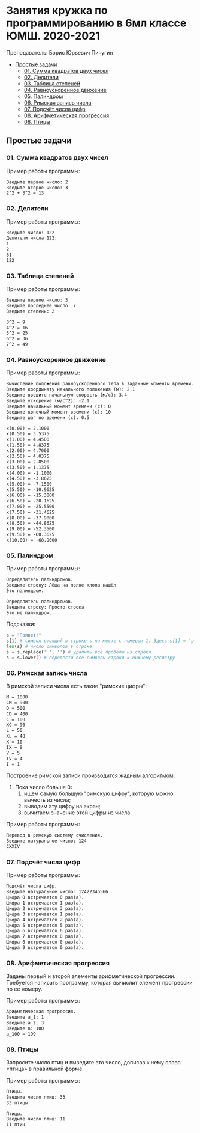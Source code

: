 # Занятия кружка по программированию в 6мл классе ЮМШ. 2020-2021

Преподаватель: Борис Юрьевич Пичугин

- [Простые задачи](#простые-задачи)
  - [01. Сумма квадратов двух чисел](#01-сумма-квадратов-двух-чисел)
  - [02. Делители](#02-делители)
  - [03. Таблица степеней](#03-таблица-степеней)
  - [04. Равноускоренное движение](#04-равноускоренное-движение)
  - [05. Палиндром](#05-палиндром)
  - [06. Римская запись числа](#06-римская-запись-числа)
  - [07. Подсчёт числа цифр](#07-подсчёт-числа-цифр)
  - [08. Арифметическая прогрессия](#08-арифметическая-прогрессия)
  - [08. Птицы](#08-птицы)

## Простые задачи

### 01. Сумма квадратов двух чисел

Пример работы программы:

```txt
Введите первое число: 2
Введите второе число: 3
2^2 + 3^2 = 13
```

### 02. Делители

Пример работы программы:

```txt
Введите число: 122
Делители числа 122:
1
2
61
122
```

### 03. Таблица степеней

Пример работы программы:

```txt
Введите первое число: 3
Введите последнее число: 7
Введите степень: 2

3^2 = 9
4^2 = 16
5^2 = 25
6^2 = 36
7^2 = 49
```

### 04. Равноускоренное движение

Пример работы программы:

```txt
Вычисление положения равноускоренного тела в заданные моменты времени.
Введите координату начального положения (м): 2.1
Введите введите начальную скорость (м/с): 3.4
Введите ускорение (м/с^2): -2.1
Введите начальный момент времени (с): 0
Введите конечный момент времени (с): 10
Введите шаг по времени (с): 0.5

x(0.00) = 2.1000
x(0.50) = 3.5375
x(1.00) = 4.4500
x(1.50) = 4.8375
x(2.00) = 4.7000
x(2.50) = 4.0375
x(3.00) = 2.8500
x(3.50) = 1.1375
x(4.00) = -1.1000
x(4.50) = -3.8625
x(5.00) = -7.1500
x(5.50) = -10.9625
x(6.00) = -15.3000
x(6.50) = -20.1625
x(7.00) = -25.5500
x(7.50) = -31.4625
x(8.00) = -37.9000
x(8.50) = -44.8625
x(9.00) = -52.3500
x(9.50) = -60.3625
x(10.00) = -68.9000
```

### 05. Палиндром

Пример работы программы:

```txt
Определитель палиндромов.
Введите строку: Лёша на полке клопа нашёл
Это палиндром.
```

```txt
Определитель палиндромов.
Введите строку: Просто строка
Это не палиндром.
```

Подсказки:

```Python
s = "Привет!"
s[1] # символ стоящий в строке s на месте с номером 1. Здесь s[1] = 'р'
len(s) # число символов в строке.
s = s.replace(' ', '') # удалить все пробелы из строки.
s = s.lower() # перевести все символы строки к нижнему регистру
```

### 06. Римская запись числа

В римской записи числа есть такие "римские цифры":

```txt
M = 1000
CM = 900
D = 500
CD = 400
C = 100
XC = 90
L = 50
XL = 40
X = 10
IX = 9
V = 5
IV = 4
I = 1
```

Построение римской записи производится жадным алгоритмом:

1. Пока число больше 0:
    1. ищем самую большую "римскую цифру", которую можно вычесть из числа;
    2. выводим эту цифру на экран;
    3. вычитаем значение этой цифры из числа.

Пример работы программы:

```txt
Перевод в римскую систему счисления.
Введите натуральное число: 124
CXXIV
```

### 07. Подсчёт числа цифр

Пример работы программы:

```txt
Подсчёт числа цифр.
Введите натуральное число: 12422345566
Цифра 0 встречается 0 раз(а).
Цифра 1 встречается 1 раз(а).
Цифра 2 встречается 3 раз(а).
Цифра 3 встречается 1 раз(а).
Цифра 4 встречается 2 раз(а).
Цифра 5 встречается 5 раз(а).
Цифра 6 встречается 6 раз(а).
Цифра 7 встречается 0 раз(а).
Цифра 8 встречается 0 раз(а).
Цифра 9 встречается 0 раз(а).
```

### 08. Арифметическая прогрессия

Заданы первый и второй элементы арифметической прогрессии. Требуется написать программу, которая вычислит элемент прогрессии по ее номеру.

Пример работы программы:

```txt
Арифметическая прогрессия.
Введите a_1: 1
Введите a_2: 3
Введите n: 100
a_100 = 199
```

### 08. Птицы

Запросите число птиц и выведите это число, дописав к нему слово «птица» в правильной форме.

Пример работы программы:

```txt
Птицы.
Введите число птиц: 33
33 птицы
```

```txt
Птицы.
Введите число птиц: 11
11 птиц
```

